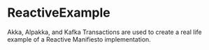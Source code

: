 # ReactiveExample
Akka, Alpakka, and Kafka Transactions are used to create a real life example of a Reactive Manifiesto implementation.
